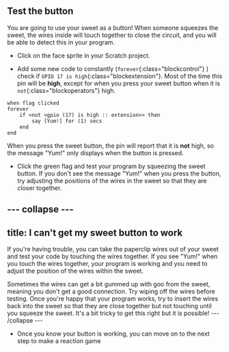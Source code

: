 ## Test the button

You are going to use your sweet as a button! When someone squeezes the sweet, the wires inside will touch together to close the circuit, and you will be able to detect this in your program.

+ Click on the face sprite in your Scratch project.

+ Add some new code to constantly (`forever`{:class="blockcontrol"} ) check if `GPIO 17 is high`{:class="blockextension"}. Most of the time this pin will be **high**, except for when you press your sweet button when it is `not`{:class="blockoperators"} high.

```blocks
when flag clicked
forever
    if <not <gpio (17) is high :: extension>> then
        say [Yum!] for (1) secs
    end
end
```

When you press the sweet button, the pin will report that it is **not** high, so the message "Yum!" only displays when the button is pressed.

+ Click the green flag and test your program by squeezing the sweet button. If you don't see the message "Yum!" when you press the button, try adjusting the positions of the wires in the sweet so that they are closer together.

--- collapse ---
---
title: I can't get my sweet button to work
---
If you're having trouble, you can take the paperclip wires out of your sweet and test your code by touching the wires together. If you see "Yum!" when you touch the wires together, your program is working and you need to adjust the position of the wires within the sweet.

Sometimes the wires can get a bit gummed up with goo from the sweet, meaning you don't get a good connection. Try wiping off the wires before testing. Once you're happy that your program works, try to insert the wires back into the sweet so that they are close together but not touching until you squeeze the sweet. It's a bit tricky to get this right but it is possible!
--- /collapse ---

+ Once you know your button is working, you can move on to the next step to make a reaction game
